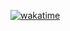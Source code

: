 [![wakatime](https://wakatime.com/badge/user/0a359c0c-d671-4886-9f11-b1c2eb01f5f1/project/9dd9eaa6-c778-42e9-b86c-62eb6f9072ca.svg)](https://wakatime.com/badge/user/0a359c0c-d671-4886-9f11-b1c2eb01f5f1/project/9dd9eaa6-c778-42e9-b86c-62eb6f9072ca)

